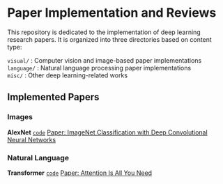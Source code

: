 # Paper Implementation and Reviews

This repository is dedicated to the implementation of deep learning research papers. It is organized into three directories based on content type:

`visual/` : Computer vision and image-based paper implementations  
`language/` : Natural language processing paper implementations  
`misc/` : Other deep learning-related works

## Implemented Papers

### Images

**AlexNet**
  [`code`](Visual/Models/AlexNet.py)
  [Paper: ImageNet Classification with Deep Convolutional Neural Networks](https://proceedings.neurips.cc/paper_files/paper/2012/file/c399862d3b9d6b76c8436e924a68c45b-Paper.pdf)  

### Natural Language

**Transformer**
  [`code`](Language/models/transformer.py)
  [Paper: Attention Is All You Need](https://arxiv.org/pdf/1706.03762)
